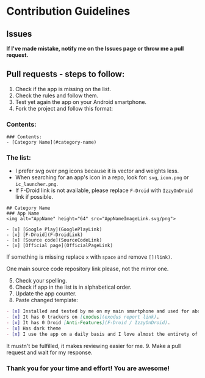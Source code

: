 # Contribution Guidelines

## Issues
__If I've made mistake, notify me on the Issues page or throw me a pull request.__

## Pull requests - steps to follow:
1. Check if the app is missing on the list.
2. Check the rules and follow them.
3. Test yet again the app on your Android smartphone.
4. Fork the project and follow this format:

### Contents:
```
### Contents:
- [Category Name](#category-name)
```

### The list:
- I prefer svg over png icons because it is vector and weights less.
- When searching for an app's icon in a repo, look for: `svg`, `icon.png` or `ic_launcher.png`.
- If F-Droid link is not available, please replace `F-Droid` with `IzzyOnDroid` link if possible.

```
## Category Name
### App Name
<img alt="AppName" height="64" src="AppNameImageLink.svg/png">

- [x] [Google Play](GooglePlayLink)
- [x] [F-Droid](F-DroidLink)
- [x] [Source code](SourceCodeLink)
- [x] [Official page](OfficialPageLink)
```

If something is missing replace `x` with `space` and remove `[](link)`.

One main source code repository link please, not the mirror one.

5. Check your spelling.
6. Check if app in the list is in alphabetical order.
7. Update the app counter.
8. Paste changed template:
``` markdown
- [x] Installed and tested by me on my main smartphone and used for about 15 minutes or more.
- [x] It has 0 trackers on [εxodus](exodus report link).
- [x] It has 0 Droid [Anti-Features](F-Droid / IzzyOnDroid).
- [x] Has dark theme
- [x] I use the app on a daily basis and I love almost the entirety of it, so I placed next to it a heart.
```
It mustn't be fulfilled, it makes reviewing easier for me.
9. Make a pull request and wait for my response.

### Thank you for your time and effort! You are awesome!
